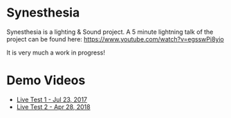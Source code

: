 # Synesthesia

Synesthesia is a lighting & Sound project. A 5 minute lightning talk
of the project can be found here: <https://www.youtube.com/watch?v=egsswPi8yio>

It is very much a work in progress!

# Demo Videos

* [Live Test 1 - Jul 23, 2017](https://www.youtube.com/watch?v=IWVBzzRnNas)
* [Live Test 2 - Apr 28, 2018](https://www.youtube.com/watch?v=dxShZ5Eeu8U)
